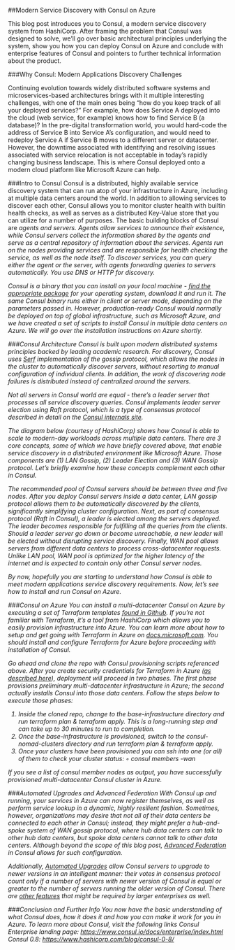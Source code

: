 ##Modern Service Discovery with Consul on Azure

This blog post introduces you to Consul, a modern service discovery system from HashiCorp. After framing the problem that Consul was designed to solve, we’ll go over basic architectural principles underlying the system, show you how you can deploy Consul on Azure and conclude with enterprise features of Consul and pointers to further technical information about the product.

###Why Consul: Modern Applications Discovery Challenges

Continuing evolution towards widely distributed software systems and microservices-based architectures brings with it multiple interesting challenges, with one of the main ones being “how do you keep track of all your deployed services?” For example, how does Service A deployed into the cloud (web service, for example) knows how to find Service B (a database)?  In the pre-digital transformation world, you would hard-code the address of Service B into Service A’s configuration, and would need to redeploy Service A if Service B moves to a different server or datacenter. However, the downtime associated with identifying and resolving issues associated with service relocation is not acceptable in today’s rapidly changing business landscape. This is where Consul deployed onto a modern cloud platform like Microsoft Azure can help.

###Intro to Consul
Consul is a distributed, highly available service discovery system that can run atop of your infrastructure in Azure, including at multiple data centers around the world. In addition to allowing services to discover each other, Consul allows you to monitor cluster health with builtin health checks, as well as serves as a distributed Key-Value store that you can utilize for a number of purposes. The basic building blocks of Consul are <I>agents</a> and <I>servers</i>. Agents allow services to announce their existence, while Consul servers collect the information shared by the agents and serve as a central repository of information about the services. Agents run on the nodes providing services and are responsible for health checking the service, as well as the node itself. To discover services, you can query either the agent or the server, with agents forwarding queries to servers automatically. You use DNS or HTTP for discovery.

Consul is a binary that you can install on your local machine - [find the appropriate package](https://www.consul.io/downloads.html) for your operating system, download it and run it.  The same Consul binary runs either in client or server mode, depending on the parameters passed in. However, production-ready Consul would normally be deployed on top of global infrastructure, such as Microsoft Azure, and we have created a set of scripts to install Consul in multiple data centers on Azure. We will go over the installation instructions on Azure shortly.

###Consul Architecture
Consul is built upon modern distributed systems principles backed by leading academic research. For discovery, Consul uses [Serf](http://serf.io) implementation of the <I>gossip</I> protocol, which allows the nodes in the cluster to automatically discover servers, without resorting to manual configuration of individual clients. In addition, the work of discovering node failures is distributed instead of centralized around the servers. 

Not all servers in Consul world are equal - there’s a leader server that processes all service discovery queries. Consul implements leader server election using Raft protocol, which is a type of consensus protocol described in detail on the [Consul internals site](https://www.consul.io/docs/internals/consensus.html).

The diagram below (courtesy of HashiCorp) shows how Consul is able to scale to modern-day workloads across multiple data centers. There are 3 core concepts, some of which we have briefly covered above, that enable service discovery in a distributed environment like Microsoft Azure. Those components are (1) LAN Gossip, (2) Leader Election and (3) WAN Gossip protocol. Let’s briefly examine how these concepts complement each other in Consul.

<DIAGRAM>

The recommended pool of Consul servers should be between three and five nodes. After you deploy Consul servers inside a data center, LAN gossip protocol allows them to be automatically discovered by the clients, significantly simplifying cluster configuration. Next, as part of consensus protocol (Raft in Consul), a leader is elected among the servers deployed. The leader becomes responsible for fulfilling all the queries from the clients. Should a leader server go down or become unreachable, a new leader will be elected without disrupting service discovery.  Finally, WAN pool allows servers from different data centers to process cross-datacenter requests. Unlike LAN pool, WAN pool is optimized for the higher latency of the internet and is expected to contain only other Consul server nodes.

By now, hopefully you are starting to understand how Consul is able to meet modern applications service discovery requirements. Now, let’s see how to install and run Consul on Azure.

###Consul on Azure
You can install a multi-datacenter Consul on Azure by executing a set of Terraform templates [found in Github](https://github.com/tdsacilowski/azure-demo). If you’re not familiar with Terraform, it’s a tool from HashiCorp which allows you to easily provision infrastructure into Azure. You can learn more about how to setup and get going with Terraform in Azure on [docs.microsoft.com](http://docs.microsoft.com/azure/virtual-machines/terraform-install-configure). You should install and configure Terraform for Azure before proceeding with installation of Consul.

Go ahead and clone the repo with Consul provisioning scripts referenced above. After you create security credentials for Terraform in Azure ([as described here](http://docs.microsoft.com/azure/virtual-machines/terraform-install-configure)), deployment will proceed in two phases. The first phase provisions preliminary multi-datacenter infrastructure in Azure; the second actually installs Consul into those data centers. Follow the steps below to execute those phases:

1. Inside the cloned repo, change to the base-infrastructure directory and run terraform plan & terraform apply. This is a long-running step and can take up to 30 minutes to run to completion.
2. Once the base-infrastructure is provisioned, switch to the consul-nomad-clusters directory and run terraform plan & terraform apply.
3. Once your clusters have been provisioned you can ssh into one (or all) of them to check your cluster status:
◦	consul members -wan


If you see a list of consul member nodes as output, you have successfully provisioned multi-datacenter Consul cluster in Azure.

###Automated Upgrades and  Advanced Federation
With Consul up and running, your services in Azure can now register themselves, as well as perform service lookup in a dynamic, highly resilient fashion. Sometimes, however, organizations may desire that not all of their data centers be connected to each other in Consul; instead, they might prefer a hub-and-spoke system of WAN gossip protocol, where hub data centers can talk to other hub data centers, but spoke data centers cannot talk to other data centers. Although beyond the scope of this blog post, [Advanced Federation](https://www.consul.io/docs/enterprise/federation/index.html) in Consul allows for such configuration. 

Additionally, [Automated Upgrades](https://www.consul.io/docs/enterprise/upgrades/index.html) allow Consul servers to upgrade to newer versions in an intelligent manner: their votes in consensus protocol count only if a number of servers with newer version of Consul is equal or greater to the number of servers running the older version of Consul. There are [other features](https://www.consul.io/docs/enterprise/index.html) that might be required by larger enterprises as well.

###Conclusion and Further Info
You now have the basic understanding of what Consul does, how it does it and how you can make it work for you in Azure. To learn more about Consul, visit the following links
Consul Enterprise landing page: https://www.consul.io/docs/enterprise/index.html
Consul 0.8: https://www.hashicorp.com/blog/consul-0-8/


